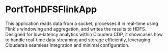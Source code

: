 # PortToHDFSFlinkApp
This application reads data from a socket, processes it in real-time using Flink's windowing and aggregation, and writes the results to HDFS. Designed for low-latency analytics within Cloudera CDP, it showcases how to handle real-time data streaming and storage efficiently, leveraging Cloudera’s seamless integration and minimal configuration.
